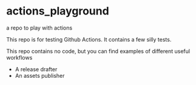 # actions_playground
a repo to play with actions

This repo is for testing Github Actions. It contains a few silly tests.

This repo contains no code, but you can find examples of different useful workflows

- A release drafter
- An assets publisher